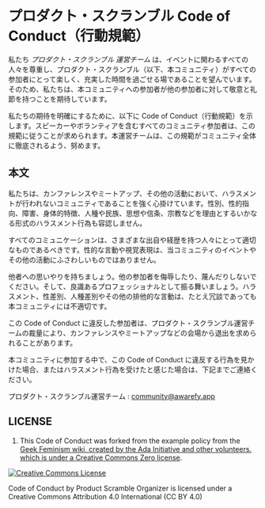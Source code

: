 # プロダクト・スクランブル Code of Conduct（行動規範）

私たち *プロダクト・スクランブル 運営チーム* は、イベントに関わるすべての人々を尊重し、プロダクト・スクランブル（以下、本コミュニティ）がすべての参加者にとって楽しく、充実した時間を過ごせる場であることを望んでいます。そのため、私たちは、本コミュニティへの参加者が他の参加者に対して敬意と礼節を持つことを期待しています。

私たちの期待を明確にするために、以下に Code of Conduct（行動規範）を示します。スピーカーやボランティアを含むすべてのコミュニティ参加者は、この規範に従うことが求められます。本運営チームは、この規範がコミュニティ全体に徹底されるよう、努めます。

## 本文

私たちは、カンファレンスやミートアップ、その他の活動において、ハラスメントが行われないコミュニティであることを強く心掛けています。性別、性的指向、障害、身体的特徴、人種や民族、思想や信条、宗教などを理由とするいかなる形式のハラスメント行為も容認しません。

すべてのコミュニケーションは、さまざまな出自や経歴を持つ人々にとって適切なものであるべきです。性的な言動や視覚表現は、当コミュニティのイベントやその他の活動にふさわしいものではありません。

他者への思いやりを持ちましょう。他の参加者を侮辱したり、蔑んだりしないでください。そして、良識あるプロフェッショナルとして振る舞いましょう。ハラスメント、性差別、人種差別やその他の排他的な言動は、たとえ冗談であっても本コミュニティには不適切です。

この Code of Conduct に違反した参加者は、プロダクト・スクランブル運営チームの裁量により、カンファレンスやミートアップなどの会場から退出を求められることがあります。

本コミュニティに参加する中で、この Code of Conduct に違反する行為を見かけた場合、またはハラスメント行為を受けたと感じた場合は、下記までご連絡ください。

プロダクト・スクランブル運営チーム : <community@awarefy.app>

## LICENSE

1. This Code of Conduct was forked from the example policy from the [Geek Feminism wiki, created by the Ada Initiative and other volunteers. which is under a Creative Commons Zero license](http://geekfeminism.wikia.com/wiki/Conference_anti-harassment/Policy).

<a rel="license" href="http://creativecommons.org/licenses/by/4.0/"><img alt="Creative Commons License" style="border-width:0" src="https://i.creativecommons.org/l/by/4.0/88x31.png" /></a>

Code of Conduct by Product Scramble Organizer is licensed under a Creative Commons Attribution 4.0 International (CC BY 4.0)
